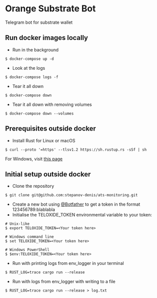 # Orange Substrate Bot
Telegram bot for substrate wallet
## Run docker images locally
* Run in the background
```
$ docker-compose up -d
```
* Look at the logs
```
$ docker-compose logs -f
```
* Tear it all down
```
$ docker-compose down
```
* Tear it all down with removing volumes
```
$ docker-compose down --volumes
```
## Prerequisites outside docker
* Install Rust for Linux or macOS
```
$ curl --proto '=https' --tlsv1.2 https://sh.rustup.rs -sSf | sh
```
For Windows, visit [this page](https://www.rust-lang.org/tools/install)
## Initial setup outside docker
* Clone the repository
```
$ git clone git@github.com:stepanov-denis/ats-monitoring.git
```
* Create a new bot using [@Botfather](https://t.me/botfather) to get a token in the format 123456789:blablabla
* Initialise the TELOXIDE_TOKEN environmental variable to your token:
```
# Unix-like
$ export TELOXIDE_TOKEN=<Your token here>

# Windows command line
$ set TELOXIDE_TOKEN=<Your token here>

# Windows PowerShell
$ $env:TELOXIDE_TOKEN=<Your token here>
```
* Run with printing logs from env_logger in your terminal
```
$ RUST_LOG=trace cargo run --release
```
* Run with logs from env_logger with writing to a file
```
$ RUST_LOG=trace cargo run --release > log.txt
```